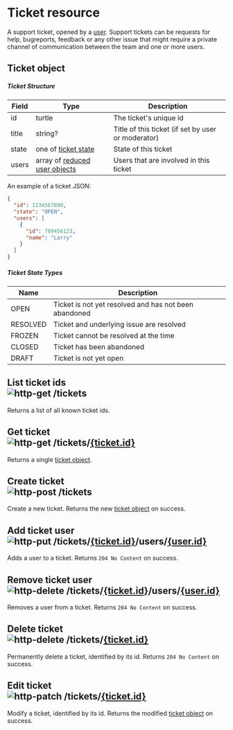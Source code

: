 [http-get]: https://img.shields.io/badge/GET-505CDC
[http-post]: https://img.shields.io/badge/POST-23A559
[http-put]: https://img.shields.io/badge/PUT-AC5A1F
[http-delete]: https://img.shields.io/badge/DELETE-A12828
[http-patch]: https://img.shields.io/badge/PATCH-AF7615

# Ticket resource

A support ticket, opened by a [user](User.md). Support tickets can be requests for help, bugreports, feedback or any
other issue that might require a private channel of communication between the team and one or more users.

## Ticket object

##### Ticket Structure

| Field | Type                                                            | Description                                        |
|-------|-----------------------------------------------------------------|----------------------------------------------------|
| id    | turtle                                                          | The ticket's unique id                             |
| title | string?                                                         | Title of this ticket (if set by user or moderator) |
| state | one of [ticket state](#Ticket-State-Types)                      | State of this ticket                               |
| users | array of [reduced user objects](User.md#reduced-user-structure) | Users that are involved in this ticket             |

An example of a ticket JSON:

```json
{
  "id": 1234567890,
  "state": "OPEN",
  "users": [
    {
      "id": 789456123,
      "name": "Larry"
    }
  ]
}
```

##### Ticket State Types

| Name     | Description                                           |
|----------|-------------------------------------------------------|
| OPEN     | Ticket is not yet resolved and has not been abandoned |
| RESOLVED | Ticket and underlying issue are resolved              |
| FROZEN   | Ticket cannot be resolved at the time                 |
| CLOSED   | Ticket has been abandoned                             |
| DRAFT    | Ticket is not yet open                                |


## List ticket ids <br> ![http-get] /tickets
Returns a list of all known ticket ids.


## Get ticket <br> ![http-get] /tickets/[{ticket.id}](#ticket-object)
Returns a single [ticket object](#ticket-object).


## Create ticket <br> ![http-post] /tickets
Create a new ticket.
Returns the new [ticket object](#ticket-object) on success.


## Add ticket user <br> ![http-put] /tickets/[{ticket.id}](#ticket-object)/users/[{user.id}](User.md#user-object)
Adds a user to a ticket.
Returns `204 No Content` on success.


## Remove ticket user <br> ![http-delete] /tickets/[{ticket.id}](#ticket-object)/users/[{user.id}](User.md#user-object)
Removes a user from a ticket.
Returns `204 No Content` on success.


## Delete ticket <br> ![http-delete] /tickets/[{ticket.id}](#ticket-object)
Permanently delete a ticket, identified by its id.
Returns `204 No Content` on success.


## Edit ticket <br> ![http-patch] /tickets/[{ticket.id}](#ticket-object)
Modify a ticket, identified by its id.
Returns the modified [ticket object](#ticket-object) on success.